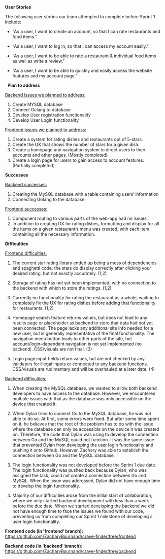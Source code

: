 **User Stories**

The following user stories our team attempted to complete before Sprint 1 include:
 - “As a user, I want to create an account, so that I can rate restaurants and food items.” 

- “As a user, I want to log in, so that I can access my account easily.” 

- “As a user, I want to be able to rate a restaurant & individual food items as well as write a review.”

 - “As a user, I want to be able to quickly and easily access the website features and my account page.”


&nbsp;
**Plan to address**

<ins>Backend issues we planned to address:</ins>
1. Create MYSQL database
2. Connect Golang to database
3. Develop User registration functionality
4. Develop User Login functionality


<ins>Frontend issues we planned to address:</ins>
1. Create a system for rating dishes and restaurants out of 5-stars.
2. Create the UX that shows the number of stars for a given dish.
3. Create a homepage and navigation system to direct users to their accounts and other pages. (Mostly completed)
4. Create a login page for users to gain access to account features. (Partially completed)



**Successes**

<ins>Backend successes:</ins>
1. Creating the MySQL database with a table containing users’ information
2. Connecting Golang to the database


<ins>Frontend successes:</ins>
1. Component routing to various parts of the web-app had no issues.
2. In addition to creating UX for rating dishes, formatting and display for all the items on a given restaurant’s menu was created, with each item containing all the necessary information.



**Difficulties**

<ins>Frontend difficulties:</ins>
1. The current star rating library ended up being a mess of dependencies and spaghetti code; the stars do display correctly after clicking your desired rating, but not exactly accurately. (1,2)

2. Storage of rating has not yet been implemented, with no connection to the backend with which to store the ratings. (1,2)

3. Currently no functionality for rating the restaurant as a whole, waiting to completely fix the UX for rating dishes before adding that functionality for restaurants. (1,2)

4. Homepage search feature returns values, but does not lead to any results page or placeholder as backend to store that data had not yet been connected. The page lacks any additional site info needed for a new user, but is generally representative of the final functionality. The navigation menu button leads to other parts of the site, but account/login-dependent navigation is not yet implemented (no backend). CSS/visuals are not final. (3)

5. Login page input fields return values, but are not checked by any validators for illegal inputs or connected to any backend functions. CSS/visuals are rudimentary and will be overhauled at a later date. (4)
 
 
<ins>Backend difficulties:</ins>
1. When creating the MySQL database, we wanted to allow both backend developers to have access to the database. However, we encountered multiple issues with that as the database was only accessible on the device that created it.

2. When Dylan tried to connect Go to the MySQL database, he was not able to do so. At first, some errors were fixed. But after some time spent on it, he believes that the root of the problem has to do with the issue where the database can only be accessible on the device it was created on. Therefore, the code that Dylan was using to develop the connection between Go and the MySQL could not function. It was the same issue that prevented Dylan from developing the user login functionality and pushing it onto Github. However, Zachary was able to establish the connection between Go and the MySQL database.

3. The login functionality was not developed before the Sprint 1 due date. The login functionality was pushed back because Dylan, who was assigned the task, could not create a connection between Go and MySQL. When the issue was addressed, Dylan did not have enough time to develop the login functionality.

4. Majority of our difficulties arose from the initial start of collaboration, where we only started backend development with less than a week before the due date. When we started developing the backend we did not have enough time to face the issues we found with our code, preventing us from completing our Sprint 1 milestone of developing a user login functionality.


**Frontend code (in 'frontend' branch):**
https://github.com/ZacharyBournand/crave-finder/tree/frontend

**Backend code (in 'backend' branch):**
https://github.com/ZacharyBournand/crave-finder/tree/backend
